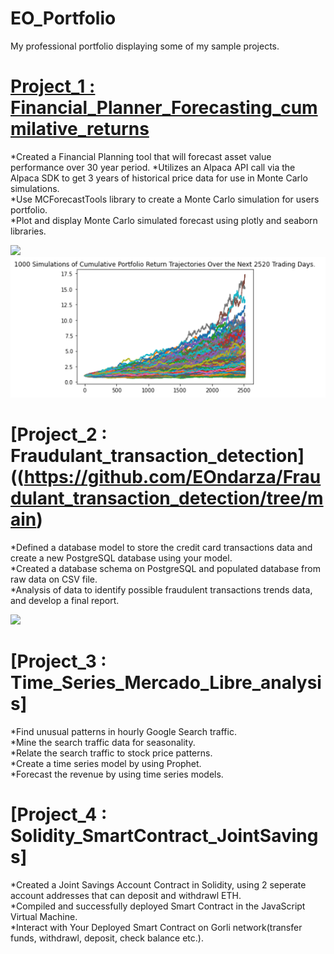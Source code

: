 # EO_Portfolio
My professional portfolio displaying some of my sample projects.

# [Project_1 : Financial_Planner_Forecasting_cummilative_returns](https://github.com/EOndarza/Financial_Planner/tree/main)
*Created a Financial Planning tool that will forecast asset value performance over 30 year period.
*Utilizes an Alpaca API call via the Alpaca SDK to get 3 years of historical price data for use in Monte Carlo simulations.  
*Use MCForecastTools library to create a Monte Carlo simulation for users portfolio.  
*Plot and display Monte Carlo simulated forecast using plotly and seaborn libraries. 

![](Crypto_Pie.png)
![](https://github.com/EOndarza/EO_Portfolio/blob/main/images/Fin_Plan_photos/10_Y.png)

# [Project_2 : Fraudulant_transaction_detection]((https://github.com/EOndarza/Fraudulant_transaction_detection/tree/main)
*Defined a database model to store the credit card transactions data and create a new PostgreSQL database using your model.  
*Created a database schema on PostgreSQL and populated database from raw data on CSV file.  
*Analysis of data to identify possible fraudulent transactions trends data, and develop a final report.

![]([https://github.com/EOndarza/EO_Portfolio/blob/main/images/Fin_Plan_photos/10_Y.png](https://github.com/EOndarza/EO_Portfolio/blob/main/images/Screenshot%202023-08-26%20at%208.52.03%20PM.png))

# [Project_3 : Time_Series_Mercado_Libre_analysis]
*Find unusual patterns in hourly Google Search traffic.  
*Mine the search traffic data for seasonality.  
*Relate the search traffic to stock price patterns.  
*Create a time series model by using Prophet.  
*Forecast the revenue by using time series models.  

# [Project_4 : Solidity_SmartContract_JointSavings]
*Created a Joint Savings Account Contract in Solidity, using 2 seperate account addresses that can deposit and withdrawl ETH.  
*Compiled and successfully deployed Smart Contract in the JavaScript Virtual Machine.   
*Interact with Your Deployed Smart Contract on Gorli network(transfer funds, withdrawl, deposit, check balance etc.).  



